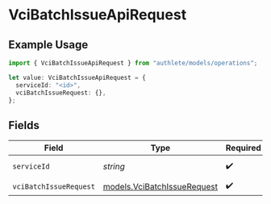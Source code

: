 # VciBatchIssueApiRequest

## Example Usage

```typescript
import { VciBatchIssueApiRequest } from "authlete/models/operations";

let value: VciBatchIssueApiRequest = {
  serviceId: "<id>",
  vciBatchIssueRequest: {},
};
```

## Fields

| Field                                                               | Type                                                                | Required                                                            | Description                                                         |
| ------------------------------------------------------------------- | ------------------------------------------------------------------- | ------------------------------------------------------------------- | ------------------------------------------------------------------- |
| `serviceId`                                                         | *string*                                                            | :heavy_check_mark:                                                  | A service ID.                                                       |
| `vciBatchIssueRequest`                                              | [models.VciBatchIssueRequest](../../models/vcibatchissuerequest.md) | :heavy_check_mark:                                                  | N/A                                                                 |